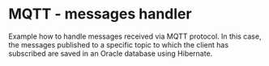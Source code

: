 #   MQTT - messages handler

Example how to handle messages received via MQTT protocol. In this case, the messages published to a specific topic to which the client has subscribed are saved in an Oracle database using Hibernate.
